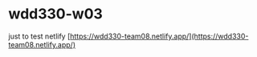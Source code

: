# wdd330-w03
just to test netlify
[https://wdd330-team08.netlify.app/](https://wdd330-team08.netlify.app/)
